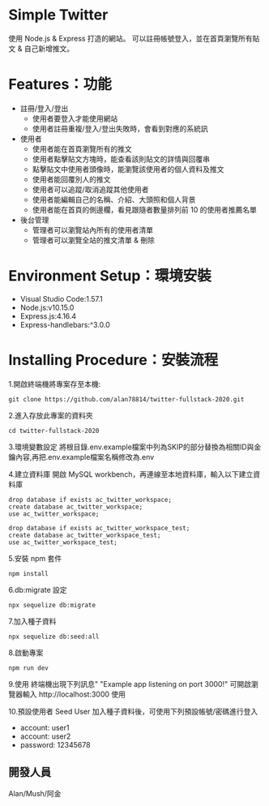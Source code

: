 
# Simple Twitter

使用 Node.js & Express 打造的網站。 可以註冊帳號登入，並在首頁瀏覽所有貼文 & 自己新增推文。

# Features：功能

- 註冊/登入/登出
  - 使用者要登入才能使用網站
  - 使用者註冊重複/登入/登出失敗時，會看到對應的系統訊
- 使用者
  - 使用者能在首頁瀏覽所有的推文
  - 使用者點擊貼文方塊時，能查看該則貼文的詳情與回覆串
  - 點擊貼文中使用者頭像時，能瀏覽該使用者的個人資料及推文
  - 使用者能回覆別人的推文
  - 使用者可以追蹤/取消追蹤其他使用者
  - 使用者能編輯自己的名稱、介紹、大頭照和個人背景
  - 使用者能在首頁的側邊欄，看見跟隨者數量排列前 10 的使用者推薦名單
- 後台管理
  - 管理者可以瀏覽站內所有的使用者清單
  - 管理者可以瀏覽全站的推文清單 & 刪除


# Environment Setup：環境安裝

- Visual Studio Code:1.57.1
- Node.js:v10.15.0
- Express.js:4.16.4
- Express-handlebars:^3.0.0

# Installing Procedure：安裝流程

1.開啟終端機將專案存至本機:
```
git clone https://github.com/alan78814/twitter-fullstack-2020.git
```
2.進入存放此專案的資料夾
```
cd twitter-fullstack-2020
```
3.環境變數設定
將根目錄.env.example檔案中列為SKIP的部分替換為相關ID與金鑰內容,再把.env.example檔案名稱修改為.env 

4.建立資料庫
開啟 MySQL workbench，再連線至本地資料庫，輸入以下建立資料庫 

```
drop database if exists ac_twitter_workspace;
create database ac_twitter_workspace;
use ac_twitter_workspace;

drop database if exists ac_twitter_workspace_test;
create database ac_twitter_workspace_test;
use ac_twitter_workspace_test;
```
5.安裝 npm 套件
```
npm install
```
6.db:migrate 設定
```
npx sequelize db:migrate 
```
7.加入種子資料
```
npx sequelize db:seed:all 
```
8.啟動專案
```
npm run dev
```
9.使用
終端機出現下列訊息" "Example app listening on port 3000!"
可開啟瀏覽器輸入 http://localhost:3000 使用

10.預設使用者 Seed User
加入種子資料後，可使用下列預設帳號/密碼進行登入
- account: user1
- account: user2
- password: 12345678

## 開發人員
Alan/Mush/阿金
